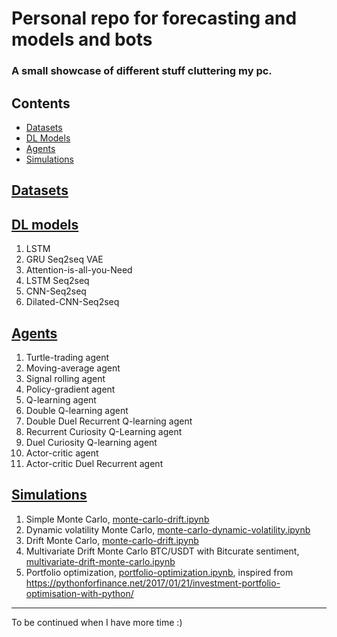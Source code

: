 # Personal repo for forecasting and models and bots
### A small showcase of different stuff cluttering my pc.


## Contents
  * [Datasets](#datasets)
  * [DL Models](#deep-learning)
  * [Agents](#agents)
  * [Simulations](#simulations)

## [Datasets](datasets)

## [DL models](deep-learning)
 1. LSTM
 2. GRU Seq2seq VAE
 3. Attention-is-all-you-Need
 4. LSTM Seq2seq
 5. CNN-Seq2seq
 6. Dilated-CNN-Seq2seq


## [Agents](agent)
 1. Turtle-trading agent
 2. Moving-average agent
 3. Signal rolling agent
 4. Policy-gradient agent
 5. Q-learning agent
 6. Double Q-learning agent
 7. Double Duel Recurrent Q-learning agent
 8. Recurrent Curiosity Q-Learning agent
 10. Duel Curiosity Q-learning agent
 11. Actor-critic agent
 12. Actor-critic Duel Recurrent agent


## [Simulations](simulation)

1. Simple Monte Carlo, [monte-carlo-drift.ipynb](simulation/monte-carlo-drift.ipynb)
2. Dynamic volatility Monte Carlo, [monte-carlo-dynamic-volatility.ipynb](simulation/monte-carlo-dynamic-volatility.ipynb)
3. Drift Monte Carlo, [monte-carlo-drift.ipynb](simulation/monte-carlo-drift.ipynb)
4. Multivariate Drift Monte Carlo BTC/USDT with Bitcurate sentiment, [multivariate-drift-monte-carlo.ipynb](simulation/multivariate-drift-monte-carlo.ipynb)
5. Portfolio optimization, [portfolio-optimization.ipynb](simulation/portfolio-optimization.ipynb), inspired from https://pythonforfinance.net/2017/01/21/investment-portfolio-optimisation-with-python/


---

To be continued when I have more time :)
